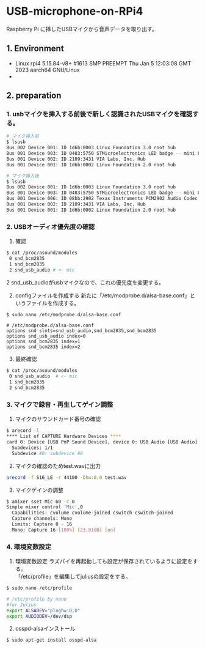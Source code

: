 # USB-microphone-on-RPi4
Raspberry Pi に挿したUSBマイクから音声データを取り出す。 

## 1. Environment
- Linux rpi4 5.15.84-v8+ #1613 SMP PREEMPT Thu Jan 5 12:03:08 GMT 2023 aarch64 GNU/Linux
- 


## 2. preparation
### 1. usbマイクを挿入する前後で新しく認識されたUSBマイクを確認する。  

```bash
# マイク挿入前
$ lsusb
Bus 002 Device 001: ID 1d6b:0003 Linux Foundation 3.0 root hub
Bus 001 Device 003: ID 0483:5750 STMicroelectronics LED badge -- mini LED display -- 11x44
Bus 001 Device 002: ID 2109:3431 VIA Labs, Inc. Hub
Bus 001 Device 001: ID 1d6b:0002 Linux Foundation 2.0 root hub

# マイク挿入後
$ lsusb
Bus 002 Device 001: ID 1d6b:0003 Linux Foundation 3.0 root hub
Bus 001 Device 003: ID 0483:5750 STMicroelectronics LED badge -- mini LED display -- 11x44
Bus 001 Device 006: ID 08bb:2902 Texas Instruments PCM2902 Audio Codec  ### <- NEW
Bus 001 Device 002: ID 2109:3431 VIA Labs, Inc. Hub
Bus 001 Device 001: ID 1d6b:0002 Linux Foundation 2.0 root hub
```

### 2. USBオーディオ優先度の確認
1. 確認
```bash
$ cat /proc/asound/modules
 0 snd_bcm2835
 1 snd_bcm2835
 2 snd_usb_audio # <- mic
```  
2 snd_usb_audioがusbマイクなので、これの優先度を変更する。

2. configファイルを作成する
新たに「/etc/modprobe.d/alsa-base.conf」というファイルを作成する。
```bash
$ sudo nano /etc/modprobe.d/alsa-base.conf
```
```nano
# /etc/modprobe.d/alsa-base.conf
options snd slots=snd_usb_audio,snd_bcm2835,snd_bcm2835
options snd_usb_audio index=0
options snd_bcm2835 index=1
options snd_bcm2835 index=2
```

3. 最終確認
```bash
$ cat /proc/asound/modules
 0 snd_usb_audio  # <- mic
 1 snd_bcm2835
 2 snd_bcm2835
```

### 3. マイクで録音・再生してゲイン調整
1. マイクのサウンドカード番号の確認
```bash
$ arecord -l
**** List of CAPTURE Hardware Devices ****
card 0: Device [USB PnP Sound Device], device 0: USB Audio [USB Audio]
  Subdevices: 1/1
  Subdevice #0: subdevice #0
```

2. マイクの確認のためtest.wavに出力
```bash
arecord -f S16_LE -r 44100 -Dhw:0,0 test.wav
```

3. マイクゲインの調整
```bash
$ amixer sset Mic 60 -c 0
Simple mixer control 'Mic',0
  Capabilities: cvolume cvolume-joined cswitch cswitch-joined
  Capture channels: Mono
  Limits: Capture 0 - 16
  Mono: Capture 16 [100%] [23.81dB] [on]
```

### 4. 環境変数設定
1. 環境変数設定
ラズパイを再起動しても設定が保存されているように設定をする。  
「/etc/profile」を編集してjuliusの設定をする。  
```bash
$ sudo nano /etc/profile

# /etc/profile by nano
#for Julius
export ALSADEV="plughw:0,0"
export AUDIODEV=/dev/dsp
```

2. osspd-alsaインストール
```bash
$ sudo apt-get install osspd-alsa
```

